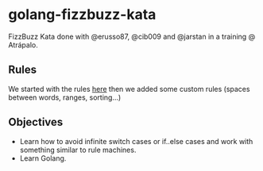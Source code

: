 # golang-fizzbuzz-kata
FizzBuzz Kata done with @erusso87, @cib009 and @jarstan in a training @ Atrápalo.

## Rules
We started with the rules [here](agilekatas.co.uk/katas/FizzBuzz-Kata) then we added some custom rules (spaces between words, ranges, sorting...)

## Objectives
- Learn how to avoid infinite switch cases or if..else cases and work with something similar to rule machines.
- Learn Golang.
